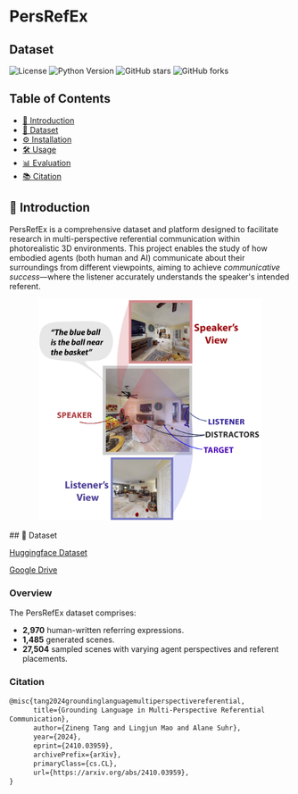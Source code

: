# PersRefEx
## Dataset

![License](https://img.shields.io/badge/license-MIT-blue.svg)
![Python Version](https://img.shields.io/badge/python-3.7%2B-blue.svg)
![GitHub stars](https://img.shields.io/github/stars/yourusername/SceneSpeak.svg)
![GitHub forks](https://img.shields.io/github/forks/yourusername/SceneSpeak.svg)

## Table of Contents

- [📖 Introduction](#-introduction)
- [📁 Dataset](#-dataset)
- [⚙️ Installation](#️-installation)
- [🛠️ Usage](#️-usage)
- [📊 Evaluation](#-evaluation)
- [📚 Citation](#-citation)

## 📖 Introduction

PersRefEx is a comprehensive dataset and platform designed to facilitate research in multi-perspective referential communication within photorealistic 3D environments. This project enables the study of how embodied agents (both human and AI) communicate about their surroundings from different viewpoints, aiming to achieve *communicative success*—where the listener accurately understands the speaker's intended referent.
<p align="center">
<img src="assets/teaser.jpg" width="400" class="center"/>
</p>
## 📁 Dataset

[Huggingface Dataset](https://huggingface.co/datasets/ZinengTang/PersReFex)

[Google Drive](https://drive.google.com/drive/folders/19-8eBi4JJ_sU0qKsQ31dE3743NE--4bv?usp=drive_link)

### Overview

The PersRefEx dataset comprises:

- **2,970** human-written referring expressions.
- **1,485** generated scenes.
- **27,504** sampled scenes with varying agent perspectives and referent placements.

### Citation
```
@misc{tang2024groundinglanguagemultiperspectivereferential,
      title={Grounding Language in Multi-Perspective Referential Communication}, 
      author={Zineng Tang and Lingjun Mao and Alane Suhr},
      year={2024},
      eprint={2410.03959},
      archivePrefix={arXiv},
      primaryClass={cs.CL},
      url={https://arxiv.org/abs/2410.03959}, 
}
```
